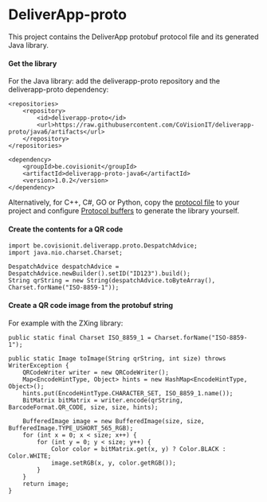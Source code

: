 # DeliverApp-proto

This project contains the DeliverApp protobuf protocol file and its generated Java library. 

#### Get the library
For the Java library: add the deliverapp-proto repository and the deliverapp-proto dependency:

    <repositories>
        <repository>
            <id>deliverapp-proto</id>
            <url>https://raw.githubusercontent.com/CoVisionIT/deliverapp-proto/java6/artifacts</url>
        </repository>
    </repositories>

    <dependency>
        <groupId>be.covisionit</groupId>
        <artifactId>deliverapp-proto-java6</artifactId>
        <version>1.0.2</version>
    </dependency>

Alternatively, for C++, C#, GO or Python, copy the [protocol file](src/main/proto/be/covisionit/deliverapp/despatchadvice.proto) 
to your project and configure [Protocol buffers](https://developers.google.com/protocol-buffers/) to generate the library yourself.

#### Create the contents for a QR code

    import be.covisionit.deliverapp.proto.DespatchAdvice;
    import java.nio.charset.Charset;

    DespatchAdvice despatchAdvice = DespatchAdvice.newBuilder().setID("ID123").build();
    String qrString = new String(despatchAdvice.toByteArray(), Charset.forName("ISO-8859-1"));
    
    
#### Create a QR code image from the protobuf string

For example with the ZXing library:

    public static final Charset ISO_8859_1 = Charset.forName("ISO-8859-1");

    public static Image toImage(String qrString, int size) throws WriterException {
        QRCodeWriter writer = new QRCodeWriter();
        Map<EncodeHintType, Object> hints = new HashMap<EncodeHintType, Object>();
        hints.put(EncodeHintType.CHARACTER_SET, ISO_8859_1.name());
        BitMatrix bitMatrix = writer.encode(qrString, BarcodeFormat.QR_CODE, size, size, hints);

        BufferedImage image = new BufferedImage(size, size, BufferedImage.TYPE_USHORT_565_RGB);
        for (int x = 0; x < size; x++) {
            for (int y = 0; y < size; y++) {
                Color color = bitMatrix.get(x, y) ? Color.BLACK : Color.WHITE;
                image.setRGB(x, y, color.getRGB());
            }
        }
        return image;
    }
